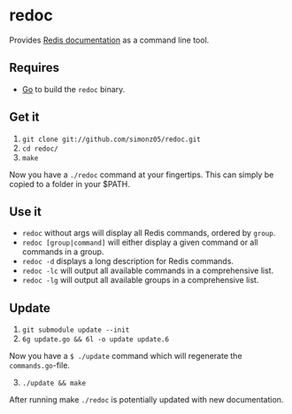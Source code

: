 # redoc

Provides [Redis documentation](http://redis.io/commands) as a command line tool. 

## Requires 

* [Go](http://golang.org/doc/install.html) to build the `redoc` binary.

## Get it

1. `git clone git://github.com/simonz05/redoc.git`
2. `cd redoc/`
3. `make`

Now you have a `./redoc` command at your fingertips. This can simply be copied
to a folder in your $PATH.

## Use it

* `redoc` without args will display all Redis commands, ordered by `group`.
* `redoc [group|command]` will either display a given command or all commands
  in a group.
* `redoc -d` displays a long description for Redis commands.
* `redoc -lc` will output all available commands in a comprehensive list.
* `redoc -lg` will output all available groups in a comprehensive list.

## Update

1. `git submodule update --init`
2. `6g update.go && 6l -o update update.6`

Now you have a `$ ./update` command which will regenerate the `commands.go`-file.

3. `./update && make`

After running make `./redoc` is potentially updated with new documentation.

